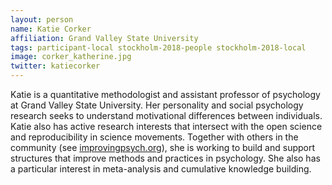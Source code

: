 ```yaml
---
layout: person
name: Katie Corker
affiliation: Grand Valley State University
tags: participant-local stockholm-2018-people stockholm-2018-local
image: corker_katherine.jpg
twitter: katiecorker
---
```

Katie is a quantitative methodologist and assistant professor of psychology at Grand Valley State University. Her personality and social psychology research seeks to understand motivational differences between individuals. Katie also has active research interests that intersect with the open science and reproducibility in science movements. Together with others in the community (see <a href="http://improvingpsych.org" target="_blank" rel="noopener">improvingpsych.org</a>), she is working to build and support structures that improve methods and practices in psychology. She also has a particular interest in meta-analysis and cumulative knowledge building.